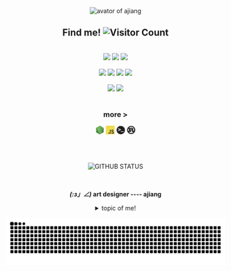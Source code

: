 <div align="center">
  
  <img width="150" src="https://avatars.githubusercontent.com/u/38065966?v=4" alt="avator of ajiang" />
  
## Find me! ![Visitor Count](https://visitor-badge.glitch.me/badge?page_id=innocces)

  <br/>
  <div>
    <img src="https://img.shields.io/badge/node.js%20-%2343853D.svg?&style=for-the-badge&logo=node.js&logoColor=white"/>
    <img src="https://img.shields.io/badge/typescript%20-%23007ACC.svg?&style=for-the-badge&logo=typescript&logoColor=white"/>
    <img src="https://img.shields.io/badge/rust%20-%23000000.svg?&style=for-the-badge&logo=rust&logoColor=white"/>
  </div>
  <br/>
  <div>
    <img src="https://img.shields.io/badge/react%20-%2320232a.svg?&style=for-the-badge&logo=react&logoColor=%2361DAFB"/>
    <img src="https://img.shields.io/badge/vuejs%20-%2335495e.svg?&style=for-the-badge&logo=vue.js&logoColor=%234FC08D"/>
    <img src="https://img.shields.io/badge/angular%20-%23DD0031.svg?&style=for-the-badge&logo=angular&logoColor=%23ffffff"/>
    <img src="https://img.shields.io/badge/git%20-%23F05033.svg?&style=for-the-badge&logo=git&logoColor=white"/>
  </div>
  <br/>
  <div>
    <img src="https://img.shields.io/badge/html5%20-%23E34F26.svg?&style=for-the-badge&logo=html5&logoColor=white"/>
    <img src="https://img.shields.io/badge/css3%20-%231572B6.svg?&style=for-the-badge&logo=css3&logoColor=white"/>
  </div>

  <br/>

### more >

<code><img height="20" src="https://raw.githubusercontent.com/github/explore/80688e429a7d4ef2fca1e82350fe8e3517d3494d/topics/nodejs/nodejs.png"></code>
<code><img height="20" src="https://raw.githubusercontent.com/github/explore/80688e429a7d4ef2fca1e82350fe8e3517d3494d/topics/javascript/javascript.png"></code>
<code><img height="20" src="https://raw.githubusercontent.com/github/explore/80688e429a7d4ef2fca1e82350fe8e3517d3494d/topics/terminal/terminal.png"></code>
<code><img height="20" src="https://raw.githubusercontent.com/github/explore/80688e429a7d4ef2fca1e82350fe8e3517d3494d/topics/rust/rust.png"></code>

  <br/>
  <br/>
    
   ![GITHUB STATUS](https://github-readme-stats.vercel.app/api?username=innocces&hide_title=true&show_icons=true&theme=nord&count_private=true)
  
  <br/>
  
  
**_(:з」∠)_  art designer ---- ajiang**
 
  <details>
    <summary>
      topic of me!
    </summary>
    <ul align="left">
      <li>⌨️ I'm a art designer, also make some code!</li>
      <li>😎 recently, learn rust, command tools and so on...</li>
      <li>✨ some hobbies like: sleep & game</li>
      <li>📫 How to reach me: <a href="https://github.com/innocces/innocces/issues">leave message</a></li>
      <li>🔈 Pronouns: ajiang</li>
    </ul>
  </details>

</div>

![snake](./assets/github-contribution-grid-snake.svg)
